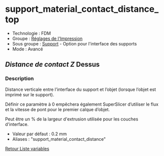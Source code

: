 # support_material_contact_distance_top

* Technologie : FDM
* Groupe : [Réglages de l'Impression](../print_settings/print_settings.md)
* Sous groupe : [Support](../print_settings/print_settings.md#support) - Option pour l'interface des supports
* Mode : Avancé

## *Distance de contact Z* Dessus

### Description

Distance verticale entre l’interface du support et l’objet (lorsque l’objet est imprimé sur le support).

Définir ce paramètre à 0 empêchera également SuperSlicer d’utiliser le flux et la vitesse de pont pour le premier calque d’objet.

Peut être un % de la largeur d'extrusion utilisée pour les couches d'interface.

* Valeur par défaut : 0.2 mm
 * Aliases :  "support_material_contact_distance"

[Retour Liste variables](variable_list.md)